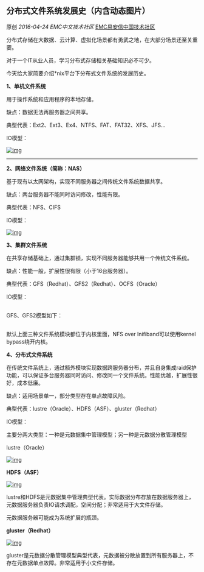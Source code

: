 ## 分布式文件系统发展史（内含动态图片）

原创 *2016-04-24* *EMC中文技术社区* [EMC易安信中国技术社区](https://mp.weixin.qq.com/s?__biz=MjM5NjY0NzAwMg==&mid=2651770770&idx=1&sn=7f2d48d2ac41d6a1c1cb1143cb493edf&scene=21##)

分布式存储在大数据、云计算、虚拟化场景都有勇武之地，在大部分场景还至关重要。

对于一个IT从业人员，学习分布式存储相关基础知识必不可少。

今天给大家简要介绍*nix平台下分布式文件系统的发展历史。

 

**1、单机文件系统**

用于操作系统和应用程序的本地存储。

缺点：数据无法再服务器之间共享。

典型代表：Ext2、Ext3、Ex4、NTFS、FAT、FAT32、XFS、JFS...

IO模型：

[![img](http://mmbiz.qpic.cn/mmbiz/TztEwAzAQIXG7zZcDhKWib5UuZOib1FTfuoKysc4jeGMzfLWSSLSeJmOtuJyA0rSzbK9a2uwyXFcibSjEFshX8TuA/0?wx_fmt=gif&tp=webp&wxfrom=5&wx_lazy=1)]()

****

**2、网络文件系统（简称：NAS）**

基于现有以太网架构，实现不同服务器之间传统文件系统数据共享。

缺点：两台服务器不能同时访问修改，性能有限。

典型代表：NFS、CIFS

IO模型：

[![img](http://mmbiz.qpic.cn/mmbiz/TztEwAzAQIXG7zZcDhKWib5UuZOib1FTfugjMg3KcWua6V2x5ZfU4ZXS0XjQaWuFc1slqXH3QQmdyd5mtb7D0OoQ/0?wx_fmt=gif&tp=webp&wxfrom=5&wx_lazy=1)]()

**3、集群文件系统**

在共享存储基础上，通过集群锁，实现不同服务器能够共用一个传统文件系统。

缺点：性能一般，扩展性很有限（小于16台服务器）。

典型代表：GFS（Redhat）、GFS2（Redhat）、OCFS（Oracle）

IO模型：

[![img](data:image/gif;base64,iVBORw0KGgoAAAANSUhEUgAAAAEAAAABCAYAAAAfFcSJAAAADUlEQVQImWNgYGBgAAAABQABh6FO1AAAAABJRU5ErkJggg==)]()

 

GFS、GFS2模型如下：

[![img](data:image/gif;base64,iVBORw0KGgoAAAANSUhEUgAAAAEAAAABCAYAAAAfFcSJAAAADUlEQVQImWNgYGBgAAAABQABh6FO1AAAAABJRU5ErkJggg==)]()

默认上面三种文件系统模块都位于内核里面，NFS over Inifiband可以使用kernel bypass绕开内核。

 

**4、分布式文件系统**

在传统文件系统上，通过额外模块实现数据跨服务器分布，并且自身集成raid保护功能，可以保证多台服务器同时访问、修改同一个文件系统。性能优越，扩展性很好，成本低廉。

缺点：适用场景单一，部分类型存在单点故障风险。

典型代表：lustre（Oracle）、HDFS（ASF）、gluster（Redhat）

IO模型：

主要分两大类型：一种是元数据集中管理模型；另一种是元数据分散管理模型

lustre（Oracle）

[![img](http://mmbiz.qpic.cn/mmbiz/TztEwAzAQIXG7zZcDhKWib5UuZOib1FTfu351ktTpd7AZCc2PBBWibXpomlLpmhoWmP2992j17a5XYiatWDoeBr3sw/640?wx_fmt=jpeg&tp=webp&wxfrom=5&wx_lazy=1)]()

 

**HDFS（ASF）**

[![img](http://mmbiz.qpic.cn/mmbiz/TztEwAzAQIXG7zZcDhKWib5UuZOib1FTfuW3iaPdvLslHA2U1VnOJQKtDOblia83icp9ia2vLP7FJWiaGouhricDBUW08Q/0?wx_fmt=gif&tp=webp&wxfrom=5&wx_lazy=1)]()

lustre和HDFS是元数据集中管理典型代表。实际数据分布存放在数据服务器上，元数据服务器负责IO请求调配，空间分配；非常适用于大文件存储。

元数据服务器可能成为系统扩展的瓶颈。

 

**gluster（Redhat）**

[![img](http://mmbiz.qpic.cn/mmbiz/TztEwAzAQIXG7zZcDhKWib5UuZOib1FTfu0bYH5XzEg5koyfD8LxLPK4U19D5oSPqYzOBedXYz1JiaKNurvrPx9kg/640?wx_fmt=png&tp=webp&wxfrom=5&wx_lazy=1)]()

gluster是元数据分散管理模型典型代表，元数据被分散放置到所有服务器上，不存在元数据单点故障。非常适用于小文件存储。